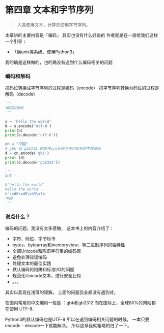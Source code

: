 # 第四章 文本和字节序列

> 人类使用文本，计算机使用字节序列。

本章讲的主要内容是「编码」
其实也没有什么好说的
作者就是在一直给我们这样一个引导：

* 「换unix类系统、使用Python3」

我的确是这样做的，也的确没有遇到什么编码相关的问题

### 编码和解码

把码位转换成字节序列的过程是编码（encode）
把字节序列转换为码位的过程是解码（decode）

```python
'''
编码和解码
'''

s = 'hello the world'
b = s.encode('utf-8')
print(b)
print(b.decode('utf-8'))

cn = "中国"
# gbk 和 gb2312 都是在win系统下使用较多的中文编码
d = cn.encode('gbk')
print (d)
print(d.decode('gb2312'))

'''
OUT :

b'hello the world'
hello the world
b'\xd6\xd0\xb9\xfa'
中国
'''
```
### 说点什么？
编码的问题，我没有太多感触，
这本书上的内容介绍了：

* 字符、码位、字节标书
* bytes，bytearray和memoryview，等二进制序列的独特性
* 全部Unicode和陈旧字符集的编码器
* 避免处理错误编码
* 处理文本的最佳实践
* 默认编码的陷阱和标准I/O的问题
* 规范化Unicode文本，进行安全比较
* 。。。

其实以我现在浅薄的理解，
上面的问题我全都没有遇到过，

在国内常用的中文编码一般是 ：gbk和gb2312
而在国际上，全球80%的网站都在使用 UTF-8.

Python3的默认编码也是UTF-8
所以在遇到编码相关问题的时候，
一本只要encode - decode一下就能解决。
所以这章我就粗略的扫了一下。



